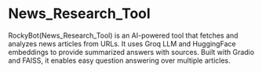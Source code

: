 # News_Research_Tool
RockyBot(News_Research_Tool) is an AI-powered tool that fetches and analyzes news articles from URLs. It uses Groq LLM and HuggingFace embeddings to provide summarized answers with sources. Built with Gradio and FAISS, it enables easy question answering over multiple articles.
